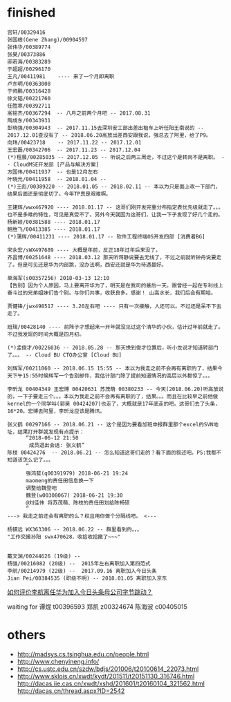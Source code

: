 
# finished

```
宫轩/00329416
张国根(Gene Zhang)/00904597
张伟华/00389774
张昊/00373886
邸若海/00383289
于超超/00296170
王凡/00411981    ---- 来了一个月即离职
卢东明/00363008
于帅鹏/00316428
徐文韬/00221760
任胜寒/00392711
高铭杰/00367294  -- 八月之前两个月吧 -- 2017.08.31
陶成东/00343931 
彭晓强/00304943  -- 2017.11.15去深圳安工部出差出租车上听任阳王南说的 -- 2017.12.01查没有了 -- 2018.06.20高放出差西安跟我说，强总去了阿里，给了P9。
向玮/00423718    -- 2017.11.22 -- 2017.12.01
王宏磊/00342706  -- 2017.11.23 -- 2017.12.04
(*)程晨/00285035 -- 2017.12.05 -- 听说之后两三周走，不过这个是转岗不是离职。 -- CloudMSE开发部 [产品与解决方案]
方国伟/00411937  -- 也是12月左右
叶晓光/00411958  -- 2018.01.04 -- 
(*)王彪/00389220 -- 2018.01.05 -- 2018.02.11 -- 本以为只是面上改一下部门，结果后面还是彻底切了。今年TP真是艰难啊。

王建辉/wwx467920 ---- 2018.01.17 -- 这哥们刚开发完重分布指定表优先级就走了。。。也不是多难的特性，可见是真受不了。另外今天就因为这哥们，让我一下子发现了好几个走的。
杨新颖/00381588 ---- 2018.01.17 
鲍胜飞/00413385 ---- 2018.01.17
(*)蒲辉/00411231 ---- 2018.01.17 -- 软件工程终端OS开发四部 [消费者BG]

宋永宏/sWX497689 ---- 大概是年前，反正18年过年后来没了。
齐昌博/00251648 ---- 2018.03.12 那天听蒋静说要去无线了，不过之前就听钟舟说要走了。但是可见还是华为内部跳，没办法啊，西安还就是华为待遇最好。

单海军(s00357256) 2018-03-13 12:10
【告别】因为个人原因，马上要离开华为了，明天是在我司的最后一天。跟曾经一起在专利线上奋斗过的兄弟姐妹们告个别。与你们共事，收获良多。感谢！ 山高水长，我们后会有期哈。

贾健锋/jwx498517 ---- 3.20左右吧 ---- 只有一次接触，人还可以。不过还是呆不下去走了。

班瑞/00428140 ---- 前阵子才想起来一开年就没见过这个清华的小伙，估计过年前就走了。不过我发现的时间大概是四月初。

(*)孟俊才/00226036 -- 2018.05.28 -- 那天换到俊才位置后，听小龙说才知道转部门了。。。 -- Cloud BU CTO办公室 [Cloud BU]

刘辉军/00211060 -- 2018.06.15 15:55 -- 本以为我走之前不会再有离职的了，结果今天下午15:55时候辉军一个告别邮件，我估计部门除了提前知道情况的高层以外都惊了。。。

李昕龙 00404349 王宏博 00420631 苏茂萌 00380233 -- 今天(2018.06.20)听高放说的，一下子要走三个。。。本以为我走之前不会再有离职的了，结果。。。而且在比较早之前他做kernel的一个同学叫(郭昊 00424207)也走了，大概就是17年底走的吧。这哥们去了头条，16*20。宏博去阿里，李昕龙应该是腾讯。

张义鹤 00297166 -- 2018.06.21 -- 这个是因为要看加班申报群里那个excel的SVN地址，结果打开群就发现有点提示：
      “2018-06-12 21:50
       成员退出会话: 张义鹤”
陈枝 00424276  -- 2018.06.21 -- 怎么知道这哥们走的？看下面的叙述吧。PS:我都不知道该怎么记了。。。
      “
      强鸿斐(q00391979) 2018-06-21 19:24
      maomeng的责任田信息换一下
      调整给魏登吧
      魏登(w00308067) 2018-06-21 19:30
      @刘佳伟 将苏茂萌、陈枝的责任田划给陈畅硕
      ”
---> 我走之前还会有离职的么？权且用你做个分隔线吧。 <---

杨镇远 WX363306 -- 2018.06.22 -- 群里看到的。。。
"工作交接孙阳 swx470628，收拾收拾撤了~~~"


```


```
戴文渊/00244626 (19级) -- 
杨强/00216082 (20级) --  2015年左右离职加入第四范式
李航/00214979 (22级) --  2017.09.16 离职加入今日头条
Jian Pei/00384535 (职级不明) -- 2018.01.05 离职加入京东
```

[如何评价李航离任华为加入今日头条母公司字节跳动？](https://www.zhihu.com/question/65378106)

waiting for 谭焜 t00396593 郑凯 z00324674 陈海波 c00405015


# others

- http://madsys.cs.tsinghua.edu.cn/people.html
- http://www.chenyineng.info/
- http://cs.ustc.edu.cn/szdw/bdjs/201006/t20100614_22073.html
- http://www.sklois.cn/xwdt/kydt/201511/t20151130_316746.html http://dacas.iie.cas.cn/xwdt/xshd/201601/t20160104_321562.html http://dacas.cn/thread.aspx?ID=2542


